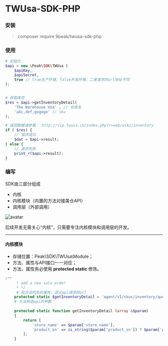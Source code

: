 # TWUsa-SDK-PHP

### 安装
> composer require 9peak/twusa-sdk-php


### 使用
```php
# 初始化
$api = new \Peak\SDK\TWUsa (
	$apiKey,
	$apiSecret,
	true // true生产环境，false开发环境，二者请求的url地址不同
);


# 获取库存
$res = $api->getInventoryDetail(
	'The Warehouse Usa' , // 仓库名
	'abc,def,gogogo' // sku
);

# 返回数据请参看： http://vip.twusa.cn/index.php?r=web/wiki/inventory
if ( $res) {
	// 请求成功
	$dat = $api->result;
} else {
	// 请求失败
	print_r($api->result);
}

```

### 编写
SDK由三部分组成
<ul>
	<li>内核</li>
	<li>内核模块（内置的方法对接美仓API）</li>
	<li>调用层（外部调用）</li>
</ul>

![avatar](http://storage-qiniu.9peak.net/9peak-twusa-sdk-php.png)

后续开发无需关心“内核”，只需要专注内核模块和调用层的开发。

----------------------------------------------------------

#### 内核模块
<ul>
	<li>存储位置：Peak\SDK\TWUsa\Module；</li>
	<li>方法、属性与API接口一一对应；</li>
	<li>方法、属性务必使用 <b>protected static</b> 修饰。 </li>
	</ul>

```php
/**
     * add a new sale order
     * */
     # 和方法同名的属性，定义api请求的url
	protected static $getInventoryDetail = 'agent/v1/skus/inventory/query';
	# 方法构造api的参数
    
	protected static function getInventoryDetail (array &$param)
	{
		return [
			'store_name' => $param['store_name'],
			'product_sn' => is_string($param['product_sn']) ? $param['product_sn'] : join(',', $param['product_sn']),
		];
	}
```
